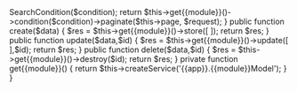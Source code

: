 <?php
namespace Common\Model\{{app}};

use Common\Model\Common\BaseModel;

class {{module}}ServiceModel extends BaseModel {

	private $page = 15;

	private function SearchCondition($condition) {
		$searchCondition = array();
		return $searchCondition;
	}

	public function paginate($request, $condition) {
		$condition = $this->SearchCondition($condition);
		return $this->get{{module}}()->condition($condition)->paginate($this->page, $request);
	}

	public function create($data) {
		$res = $this->get{{module}}()->store([

		]);
		return $res;
	}

	public function update($data,$id) {
        $res = $this->get{{module}}()->update([

        ],$id);
        return $res;
    }

    public function delete($data,$id) {
        $res = $this->get{{module}}()->destroy($id);
        return $res;
    }


	private function get{{module}}() {
		return $this->createService('{{app}}.{{module}}Model');
	}


}
